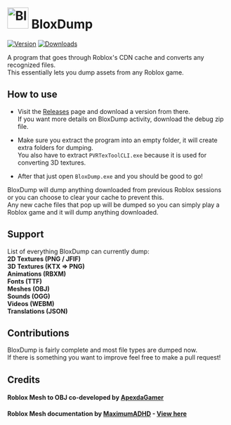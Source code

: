 # <img src="https://i.imgur.com/drqCT3O.png" alt="BloxDump" width="48"> BloxDump
[![Version](https://img.shields.io/github/v/release/EmK530/BloxDump?color=ff7700)](https://github.com/EmK530/BloxDump/releases/latest)
[<img src="https://img.shields.io/github/downloads/EmK530/BloxDump/total?color=0077ff" alt="Downloads">](https://github.com/EmK530/BloxDump)

A program that goes through Roblox's CDN cache and converts any recognized files.<br>
This essentially lets you dump assets from any Roblox game.

## How to use
* Visit the [Releases](https://github.com/EmK530/BloxDump/releases) page and download a version from there.<br>
If you want more details on BloxDump activity, download the debug zip file.<br>

* Make sure you extract the program into an empty folder, it will create extra folders for dumping.<br>
You also have to extract `PVRTexToolCLI.exe` because it is used for converting 3D textures.<br>

* After that just open `BloxDump.exe` and you should be good to go!<br>

BloxDump will dump anything downloaded from previous Roblox sessions or you can choose to clear your cache to prevent this.<br>
Any new cache files that pop up will be dumped so you can simply play a Roblox game and it will dump anything downloaded.

## Support
List of everything BloxDump can currently dump:<br>
<b>2D Textures (PNG / JFIF)</b><br>
<b>3D Textures (KTX => PNG)</b><br>
<b>Animations (RBXM)</b><br>
<b>Fonts (TTF)</b><br>
<b>Meshes (OBJ)</b><br>
<b>Sounds (OGG)</b><br>
<b>Videos (WEBM)</b><br>
<b>Translations (JSON)</b><br>

## Contributions
BloxDump is fairly complete and most file types are dumped now.<br>If there is something you want to improve feel free to make a pull request!

## Credits
#### Roblox Mesh to OBJ co-developed by [ApexdaGamer](https://github.com/ApexdaGamer)
#### Roblox Mesh documentation by [MaximumADHD](https://github.com/MaximumADHD) - [View here](https://devforum.roblox.com/t/roblox-mesh-format/326114)
